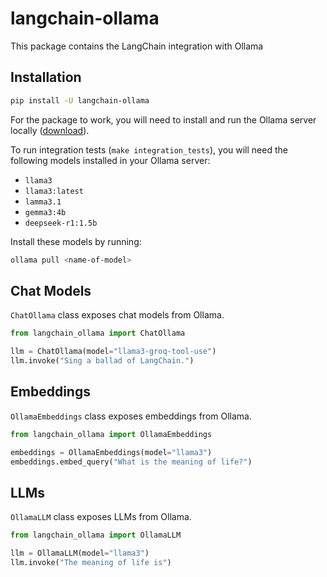 # langchain-ollama

This package contains the LangChain integration with Ollama

## Installation

```bash
pip install -U langchain-ollama
```

For the package to work, you will need to install and run the Ollama server locally ([download](https://ollama.com/download)).

To run integration tests (`make integration_tests`), you will need the following models installed in your Ollama server:

- `llama3`
- `llama3:latest`
- `lamma3.1`
- `gemma3:4b`
- `deepseek-r1:1.5b`

Install these models by running:

```bash
ollama pull <name-of-model>
```

## Chat Models

`ChatOllama` class exposes chat models from Ollama.

```python
from langchain_ollama import ChatOllama

llm = ChatOllama(model="llama3-groq-tool-use")
llm.invoke("Sing a ballad of LangChain.")
```

## Embeddings

`OllamaEmbeddings` class exposes embeddings from Ollama.

```python
from langchain_ollama import OllamaEmbeddings

embeddings = OllamaEmbeddings(model="llama3")
embeddings.embed_query("What is the meaning of life?")
```

## LLMs

`OllamaLLM` class exposes LLMs from Ollama.

```python
from langchain_ollama import OllamaLLM

llm = OllamaLLM(model="llama3")
llm.invoke("The meaning of life is")
```
